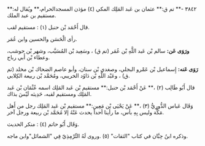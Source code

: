 ٣٨٤٢ -** تم ق:** عثمان بن عَبد المَلِك المكي (٤) مؤذن المسجدالحرام،** ويُقال له:** مستقيم بن عبد الملك.

قال أَحْمَد بْن حنبل (١) : مستقيم لقب.

رأى الْحَسَن والحسين وابن عُمَر.

**ورَوَى عَن:** سالم بْن عَبد اللَّهِ بْن عُمَر (تم ق) ، وسَعِيد بْن المُسَيَّب، وشهر بْن حوشب، وعطاء بْن أَبي رباح.

**رَوَى عَنه:** إِسماعيل بْن عَمْرو البجلي، وصغدي بْن سنان، وأبو عاصم الضحاك بْن مخلد (تم ق) ، وعَبْد اللَّهِ بْن دَاوُد الخريبي، ومُحَمَّد بْن ربيعة الكِلابي.

قال أَبُو طَالِب (٢) ،** عَنْ أَحْمَد بْن حنبل:** مستقيم بْن عَبد المَلِك اسمه عُثْمَان بْن عَبد المَلِك ومستقيم لقبه، حَدِيثه لَيْسَ بذاك.

وَقَال عَباس الدُّورِيُّ (٣) ،** عَنْ يَحْيَى بْن مَعِين:** مستقيم بْن عَبد المَلِك رجل من أَهل مَكَّة وليس بِهِ بأس، ما رأينا أحداً يحدث عَنْهُ إلا مُحَمَّد بْن ربيعة ورجل آخر.

وَقَال أَبُو حاتم (٤) : منكر الحديث.

وذكره ابنُ حِبَّان في كتاب "الثقات" (٥) .وروى لَهُ التِّرْمِذِيّ فِي "الشمائل"وابن ماجه.